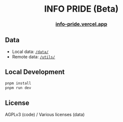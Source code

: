 <h1 align=center>
INFO PRIDE (Beta)
</h1>

<h3 align=center>
<a href="https://info-pride.vercel.app">info-pride.vercel.app</a>
</h3>

## Data

* Local data: [`/data/`](./data/)
* Remote data: [`/utils/`](./utils/)

## Local Development

```bash
pnpm install
pnpm run dev
```

## License

AGPLv3 (code) / Various licenses (data)